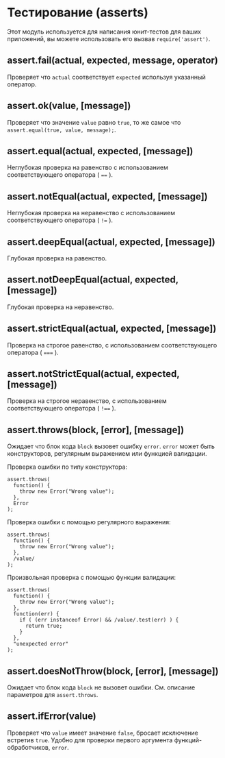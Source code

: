 # Тестирование (asserts)

Этот модуль используется для написания юнит-тестов для ваших приложений,
вы можете использовать его вызвав `require('assert')`.

## assert.fail(actual, expected, message, operator)

Проверяет что `actual` соответствует `expected` используя указанный оператор.

## assert.ok(value, [message])

Проверяет что значение `value` равно `true`, то же самое что
`assert.equal(true, value, message);`.

## assert.equal(actual, expected, [message])

Неглубокая проверка на равенство с использованием соответствующего оператора ( `==` ).

## assert.notEqual(actual, expected, [message])

Неглубокая проверка на неравенство с использованием соответствующего оператора ( `!=` ).

## assert.deepEqual(actual, expected, [message])

Глубокая проверка на равенство.

## assert.notDeepEqual(actual, expected, [message])

Глубокая проверка на неравенство.

## assert.strictEqual(actual, expected, [message])

Проверка на строгое равенство, с использованием соответствующего оператора ( `===` ).

## assert.notStrictEqual(actual, expected, [message])

Проверка на строгое неравенство, с использованием соответствующего оператора ( `!==` ).

## assert.throws(block, [error], [message])

Ожидает что блок кода `block` вызовет ошибку `error`.
`error` может быть конструкторов, регулярным выражением или функцией валидации.

Проверка ошибки по типу конструктора:

    assert.throws(
      function() {
        throw new Error("Wrong value");
      },
      Error
    );

Проверка ошибки с помощью регулярного выражения:

    assert.throws(
      function() {
        throw new Error("Wrong value");
      },
      /value/
    );

Произвольная проверка с помощью функции валидации:

    assert.throws(
      function() {
        throw new Error("Wrong value");
      },
      function(err) {
        if ( (err instanceof Error) && /value/.test(err) ) {
          return true;
        }
      },
      "unexpected error"
    );

## assert.doesNotThrow(block, [error], [message])

Ожидает что блок кода `block` не вызовет ошибки.
См. описание параметров для `assert.throws`.

## assert.ifError(value)

Проверяет что `value` имеет значение `false`, бросает исключение встретив `true`.
Удобно для проверки первого аргумента функций-обработчиков, `error`.

